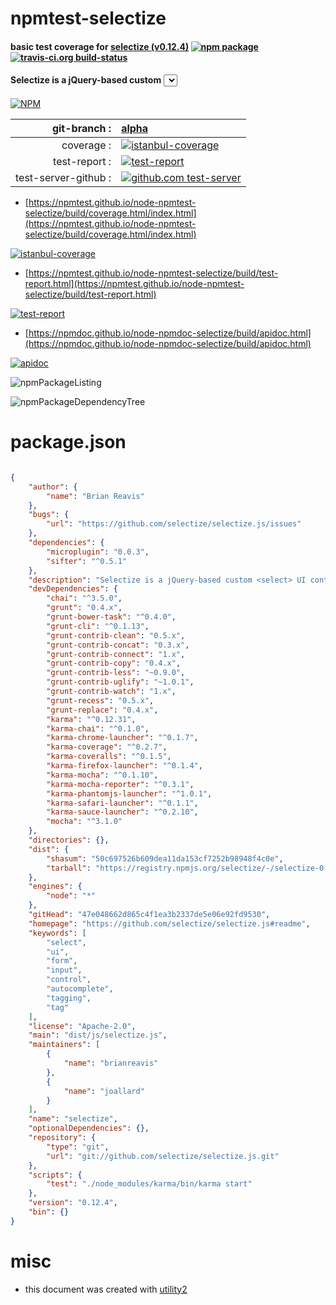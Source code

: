 # npmtest-selectize

#### basic test coverage for  [selectize (v0.12.4)](https://github.com/selectize/selectize.js#readme)  [![npm package](https://img.shields.io/npm/v/npmtest-selectize.svg?style=flat-square)](https://www.npmjs.org/package/npmtest-selectize) [![travis-ci.org build-status](https://api.travis-ci.org/npmtest/node-npmtest-selectize.svg)](https://travis-ci.org/npmtest/node-npmtest-selectize)

#### Selectize is a jQuery-based custom <select> UI control. Useful for tagging, contact lists, country selectors, etc.

[![NPM](https://nodei.co/npm/selectize.png?downloads=true&downloadRank=true&stars=true)](https://www.npmjs.com/package/selectize)

| git-branch : | [alpha](https://github.com/npmtest/node-npmtest-selectize/tree/alpha)|
|--:|:--|
| coverage : | [![istanbul-coverage](https://npmtest.github.io/node-npmtest-selectize/build/coverage.badge.svg)](https://npmtest.github.io/node-npmtest-selectize/build/coverage.html/index.html)|
| test-report : | [![test-report](https://npmtest.github.io/node-npmtest-selectize/build/test-report.badge.svg)](https://npmtest.github.io/node-npmtest-selectize/build/test-report.html)|
| test-server-github : | [![github.com test-server](https://npmtest.github.io/node-npmtest-selectize/GitHub-Mark-32px.png)](https://npmtest.github.io/node-npmtest-selectize/build/app/index.html) | | build-artifacts : | [![build-artifacts](https://npmtest.github.io/node-npmtest-selectize/glyphicons_144_folder_open.png)](https://github.com/npmtest/node-npmtest-selectize/tree/gh-pages/build)|

- [https://npmtest.github.io/node-npmtest-selectize/build/coverage.html/index.html](https://npmtest.github.io/node-npmtest-selectize/build/coverage.html/index.html)

[![istanbul-coverage](https://npmtest.github.io/node-npmtest-selectize/build/screenCapture.buildCi.browser.%252Ftmp%252Fbuild%252Fcoverage.lib.html.png)](https://npmtest.github.io/node-npmtest-selectize/build/coverage.html/index.html)

- [https://npmtest.github.io/node-npmtest-selectize/build/test-report.html](https://npmtest.github.io/node-npmtest-selectize/build/test-report.html)

[![test-report](https://npmtest.github.io/node-npmtest-selectize/build/screenCapture.buildCi.browser.%252Ftmp%252Fbuild%252Ftest-report.html.png)](https://npmtest.github.io/node-npmtest-selectize/build/test-report.html)

- [https://npmdoc.github.io/node-npmdoc-selectize/build/apidoc.html](https://npmdoc.github.io/node-npmdoc-selectize/build/apidoc.html)

[![apidoc](https://npmdoc.github.io/node-npmdoc-selectize/build/screenCapture.buildCi.browser.%252Ftmp%252Fbuild%252Fapidoc.html.png)](https://npmdoc.github.io/node-npmdoc-selectize/build/apidoc.html)

![npmPackageListing](https://npmtest.github.io/node-npmtest-selectize/build/screenCapture.npmPackageListing.svg)

![npmPackageDependencyTree](https://npmtest.github.io/node-npmtest-selectize/build/screenCapture.npmPackageDependencyTree.svg)



# package.json

```json

{
    "author": {
        "name": "Brian Reavis"
    },
    "bugs": {
        "url": "https://github.com/selectize/selectize.js/issues"
    },
    "dependencies": {
        "microplugin": "0.0.3",
        "sifter": "^0.5.1"
    },
    "description": "Selectize is a jQuery-based custom <select> UI control. Useful for tagging, contact lists, country selectors, etc.",
    "devDependencies": {
        "chai": "^3.5.0",
        "grunt": "0.4.x",
        "grunt-bower-task": "^0.4.0",
        "grunt-cli": "^0.1.13",
        "grunt-contrib-clean": "0.5.x",
        "grunt-contrib-concat": "0.3.x",
        "grunt-contrib-connect": "1.x",
        "grunt-contrib-copy": "0.4.x",
        "grunt-contrib-less": "~0.9.0",
        "grunt-contrib-uglify": "~1.0.1",
        "grunt-contrib-watch": "1.x",
        "grunt-recess": "0.5.x",
        "grunt-replace": "0.4.x",
        "karma": "^0.12.31",
        "karma-chai": "^0.1.0",
        "karma-chrome-launcher": "^0.1.7",
        "karma-coverage": "^0.2.7",
        "karma-coveralls": "^0.1.5",
        "karma-firefox-launcher": "^0.1.4",
        "karma-mocha": "^0.1.10",
        "karma-mocha-reporter": "^0.3.1",
        "karma-phantomjs-launcher": "^1.0.1",
        "karma-safari-launcher": "^0.1.1",
        "karma-sauce-launcher": "^0.2.10",
        "mocha": "^3.1.0"
    },
    "directories": {},
    "dist": {
        "shasum": "50c697526b609dea11da153cf7252b98948f4c0e",
        "tarball": "https://registry.npmjs.org/selectize/-/selectize-0.12.4.tgz"
    },
    "engines": {
        "node": "*"
    },
    "gitHead": "47e048662d865c4f1ea3b2337de5e06e92fd9530",
    "homepage": "https://github.com/selectize/selectize.js#readme",
    "keywords": [
        "select",
        "ui",
        "form",
        "input",
        "control",
        "autocomplete",
        "tagging",
        "tag"
    ],
    "license": "Apache-2.0",
    "main": "dist/js/selectize.js",
    "maintainers": [
        {
            "name": "brianreavis"
        },
        {
            "name": "joallard"
        }
    ],
    "name": "selectize",
    "optionalDependencies": {},
    "repository": {
        "type": "git",
        "url": "git://github.com/selectize/selectize.js.git"
    },
    "scripts": {
        "test": "./node_modules/karma/bin/karma start"
    },
    "version": "0.12.4",
    "bin": {}
}
```



# misc
- this document was created with [utility2](https://github.com/kaizhu256/node-utility2)
